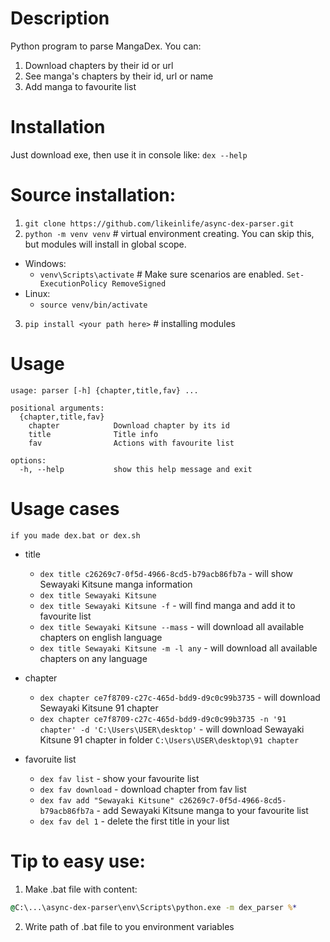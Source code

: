 # Description
Python program to parse MangaDex.
You can:
1. Download chapters by their id or url
2. See manga's chapters by their id, url or name
3. Add manga to favourite list

# Installation
Just download exe, then use it in console like:
`dex --help`

# Source installation:
1. `git clone https://github.com/likeinlife/async-dex-parser.git`
2. `python -m venv venv`  # virtual environment creating. You can skip this, but modules will install in global scope.
- Windows:
  - `venv\Scripts\activate`  # Make sure scenarios are enabled. `Set-ExecutionPolicy RemoveSigned`
- Linux:
  - `source venv/bin/activate`
3. `pip install <your path here>`  # installing modules


# Usage
```
usage: parser [-h] {chapter,title,fav} ...

positional arguments:
  {chapter,title,fav}
    chapter            Download chapter by its id
    title              Title info
    fav                Actions with favourite list

options:
  -h, --help           show this help message and exit
```
# Usage cases
`if you made dex.bat or dex.sh`
- title
  - `dex title c26269c7-0f5d-4966-8cd5-b79acb86fb7a` - will show Sewayaki Kitsune manga information
  - `dex title Sewayaki Kitsune`
  - `dex title Sewayaki Kitsune -f` - will find manga and add it to favourite list
  - `dex title Sewayaki Kitsune --mass` - will download all available chapters on english language
  - `dex title Sewayaki Kitsune -m -l any` - will download all available chapters on any language

- chapter
  - `dex chapter ce7f8709-c27c-465d-bdd9-d9c0c99b3735` - will download Sewayaki Kitsune 91 chapter
  - `dex chapter ce7f8709-c27c-465d-bdd9-d9c0c99b3735 -n '91 chapter' -d 'C:\Users\USER\desktop'` - will download Sewayaki Kitsune 91 chapter in folder `C:\Users\USER\desktop\91 chapter`

- favoruite list
  - `dex fav list` - show your favourite list
  - `dex fav download` - download chapter from fav list
  - `dex fav add "Sewayaki Kitsune" c26269c7-0f5d-4966-8cd5-b79acb86fb7a` - add Sewayaki Kitsune manga to your favourite list
  - `dex fav del 1` - delete the first title in your list

# Tip to easy use:

  1. Make .bat file with content:
  ```bat
  @C:\...\async-dex-parser\env\Scripts\python.exe -m dex_parser %*
  ```
  2. Write path of .bat file to you environment variables

